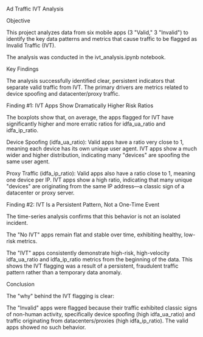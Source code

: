 Ad Traffic IVT Analysis

Objective

This project analyzes data from six mobile apps (3 "Valid," 3 "Invalid") to identify the key data patterns and metrics that cause traffic to be flagged as Invalid Traffic (IVT).

The analysis was conducted in the ivt_analysis.ipynb notebook.

Key Findings

The analysis successfully identified clear, persistent indicators that separate valid traffic from IVT. The primary drivers are metrics related to device spoofing and datacenter/proxy traffic.

Finding #1: IVT Apps Show Dramatically Higher Risk Ratios

The boxplots show that, on average, the apps flagged for IVT have significantly higher and more erratic ratios for idfa_ua_ratio and idfa_ip_ratio.

Device Spoofing (idfa_ua_ratio): Valid apps have a ratio very close to 1, meaning each device has its own unique user agent. IVT apps show a much wider and higher distribution, indicating many "devices" are spoofing the same user agent.

Proxy Traffic (idfa_ip_ratio): Valid apps also have a ratio close to 1, meaning one device per IP. IVT apps show a high ratio, indicating that many unique "devices" are originating from the same IP address—a classic sign of a datacenter or proxy server.

Finding #2: IVT Is a Persistent Pattern, Not a One-Time Event

The time-series analysis confirms that this behavior is not an isolated incident.

The "No IVT" apps remain flat and stable over time, exhibiting healthy, low-risk metrics.

The "IVT" apps consistently demonstrate high-risk, high-velocity idfa_ua_ratio and idfa_ip_ratio metrics from the beginning of the data. This shows the IVT flagging was a result of a persistent, fraudulent traffic pattern rather than a temporary data anomaly.

Conclusion

The "why" behind the IVT flagging is clear:

The "Invalid" apps were flagged because their traffic exhibited classic signs of non-human activity, specifically device spoofing (high idfa_ua_ratio) and traffic originating from datacenters/proxies (high idfa_ip_ratio). The valid apps showed no such behavior.